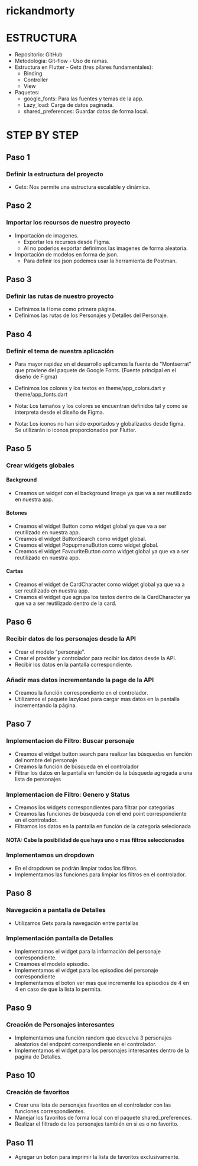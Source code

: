 # rickandmorty

# ESTRUCTURA

- Repositorio: GitHub
- Metodologia: Git-flow - Uso de ramas.
- Estructura en Flutter - Getx (tres pilares fundamentales):
    - Binding
    - Controller
    - View
- Paquetes:
    - google_fonts: Para las fuentes y temas de la app.
    - Lazy_load: Carga de datos paginada.
    - shared_preferences: Guardar datos de forma local.

# STEP BY STEP

## Paso 1

### Definir la estructura del proyecto

- Getx: Nos permite una estructura escalable y dinámica.

## Paso 2

### Importar los recursos de nuestro proyecto

- Importación de imagenes.
  - Exportar los recursos desde Figma.
  - Al no poderlos exportar definimos las imagenes de forma aleatoria.
- Importación de modelos en forma de json.
  - Para definir los json podemos usar la herramienta de Postman.

## Paso 3

### Definir las rutas de nuestro proyecto

- Definimos la Home como primera página.
- Definimos las rutas de los Personajes y Detalles del Personaje.

## Paso 4

### Definir el tema de nuestra aplicación

- Para mayor rapidez en el desarrollo aplicamos la fuente de "Montserrat" que proviene del paquete de Google Fonts. (Fuente principal en el diseño de Figma)

- Definimos los colores y los textos en theme/app_colors.dart y theme/app_fonts.dart

- Nota: Los tamaños y los colores se encuentran definidos tal y como se interpreta desde el diseño de Figma.

- Nota: Los iconos no han sido exportados y globalizados desde figma. Se utilizarán lo iconos proporcionados por Flutter.

## Paso 5

### Crear widgets globales

#### Background

- Creamos un widget con el background Image ya que va a ser reutilizado en nuestra app.

#### Botones

- Creamos el widget Button como widget global ya que va a ser reutilizado en nuestra app.
- Creamos el widget ButtonSearch como widget global.
- Creamos el widget PopupmenuButton como widget global.
- Creamos el widget FavouriteButton como widget global ya que va a ser reutilizado en nuestra app.

#### Cartas

- Creamos el widget de CardCharacter como widget global ya que va a ser reutilizado en nuestra app.
- Creamos el widget que agrupa los textos dentro de la CardCharacter ya que va a ser reutilizado dentro de la card.

## Paso 6

### Recibir datos de los personajes desde la API

- Crear el modelo "personaje".
- Crear el provider y controlador para recibir los datos desde la API.
- Recibir los datos en la pantalla correspondiente.

### Añadir mas datos incrementando la page de la API

- Creamos la función correspondiente en el controlador.
- Utilizamos el paquete lazyload para cargar mas datos en la pantalla incrementando la página.

## Paso 7

### Implementacion de Filtro: Buscar personaje

- Creamos el widget button search para realizar las búsquedas en función del nombre del personaje
- Creamos la función de búsqueda en el controlador
- Filtrar los datos en la pantalla en función de la búsqueda agregada a una lista de personajes

### Implementacion de Filtro: Genero y Status

- Creamos los widgets correspondientes para filtrar por categorias
- Creamos las funciones de búsqueda con el end point correspondiente en el controlador.
- Filtramos los datos en la pantalla en función de la categoría selecionada

#### NOTA: Cabe la posibilidad de que haya uno o mas filtros seleccionados

### Implementamos un dropdown

- En el dropdown se podrán limpiar todos los filtros.
- Implementamos las funciones para limpiar los filtros en el controlador.

## Paso 8

### Navegación a pantalla de Detalles

- Utilizamos Getx para la navegación entre pantallas

### Implementación pantalla de Detalles

- Implementamos el widget para la información del personaje correspondiente.
- Creamoes el modelo episodio.
- Implementamos el widget para los episodios del personaje correspondiente
- Implementamos el boton ver mas que incremente los episodios de 4 en 4 en caso de que la lista lo permita.

## Paso 9

### Creación de Personajes interesantes

- Implementamos una función random que devuelva 3 personajes aleatorios del endpoint correspondiente en el controlador.
- Implementamos el widget para los personajes interesantes dentro de la pagina de Detalles.

## Paso 10

### Creación de favoritos

- Crear una lista de personajes favoritos en el controlador con las funciones correspondientes.
- Manejar los favoritos de forma local con el paquete shared_preferences.
- Realizar el filtrado de los personajes también en si es o no favorito.

## Paso 11

- Agregar un boton para imprimir la lista de favoritos exclusivamente.

